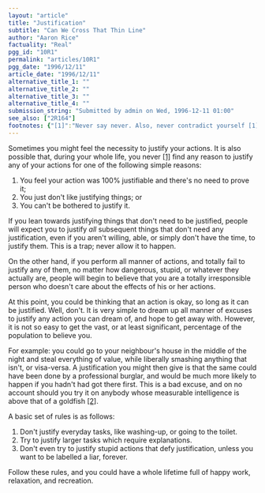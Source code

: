 ```yaml
---
layout: "article"
title: "Justification"
subtitle: "Can We Cross That Thin Line"
author: "Aaron Rice"
factuality: "Real"
pgg_id: "10R1"
permalink: "articles/10R1"
pgg_date: "1996/12/11"
article_date: "1996/12/11"
alternative_title_1: ""
alternative_title_2: ""
alternative_title_3: ""
alternative_title_4: ""
submission_string: "Submitted by admin on Wed, 1996-12-11 01:00"
see_also: ["2R164"]
footnotes: {"[1]":"Never say never. Also, never contradict yourself [1].","[2]":"This creature has a short-term memory of only a few seconds. Thus, by the time it would get to the end of this footnote, it would have forgotten why it started to read it in the first place. To add a further sentence would just confuse it even more."}
---
```

<div>
<p>Sometimes you might feel the necessity to justify your actions. It is also possible that, during your whole life, you never <a href="#footnotes.1" class="footnote-link">[1]</a> find any reason to justify any of your actions for one of the following simple reasons:</p>
<ol>
<li value="1">You feel your action was 100% justifiable and there's no need to prove it;</li>
<li value="2">You just don't like justifying things; or</li>
<li value="3">You can't be bothered to justify it.</li>
</ol>
<p>If you lean towards justifying things that don't need to be justified, people will expect you to justify <em>all</em> subsequent things that don't need any justification, even if you aren't willing, able, or simply don't have the time, to justify them. This is a trap; never allow it to happen.</p>
<p>On the other hand, if you perform all manner of actions, and totally fail to justify any of them, no matter how dangerous, stupid, or whatever they actually are, people will begin to believe that you are a totally irresponsible person who doesn't care about the effects of his or her actions.</p>
<p>At this point, you could be thinking that an action is okay, so long as it can be justified. Well, don't. It is very simple to dream up all manner of excuses to justify any action you can dream of, and hope to get away with. However, it is not so easy to get the vast, or at least significant, percentage of the population to believe you.</p>
<p>For example: you could go to your neighbour's house in the middle of the night and steal everything of value, while liberally smashing anything that isn't, or visa-versa. A justification you might then give is that the same could have been done by a professional burglar, and would be much more likely to happen if you hadn't had got there first. This is a bad excuse, and on no account should you try it on anybody whose measurable intelligence is above that of a goldfish <a href="#footnotes.2" class="footnote-link">[2]</a>.</p>
<p>A basic set of rules is as follows:</p>
<ol>
<li value="1">Don't justify everyday tasks, like washing-up, or going to the toilet.</li>
<li value="2">Try to justify larger tasks which require explanations.</li>
<li value="3">Don't even try to justify stupid actions that defy justification, unless you want to be labelled a liar, forever.</li>
</ol>
<p>Follow these rules, and you could have a whole lifetime full of happy work, relaxation, and recreation.</p>
</div>
